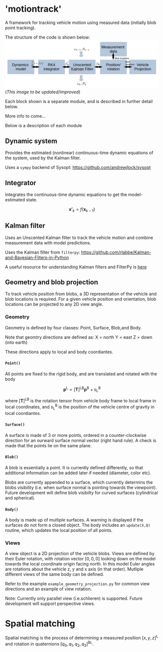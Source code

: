 # 'motiontrack'

A framework for tracking vehicle motion using measured data (initially blob point tracking). 

The structure of the code is shown below: 
![alt text](info/tracker_screenshot.png?raw=true "tracker_outline")
(*This image to be updated/improved*)

Each block shown is a separate module, and is described in further detail below.

More info to come...


Below is a description of each module

## Dynamic system

Provides the estimated (nonlinear) continuous-time dynamic equations of the system, used by the Kalman filter. 

Uses a `sympy` backend of Sysopt:
https://github.com/andrewjlock/sysopt

## Integrator

Integrates the continuous-time dynamic equations to get the model-estimated state. 

$$ \boldsymbol{x'}_k = f( \boldsymbol{x} _{k-1} ) $$

## Kalman filter

Uses an Unscented Kalman filter to track the vehicle motion and combine measurement data with model predictions.

Uses the Kalman filter from `filterpy`:
https://github.com/rlabbe/Kalman-and-Bayesian-Filters-in-Python

A useful resource for understanding Kalman filters and FilterPy is [here](https://nbviewer.org/github/rlabbe/Kalman-and-Bayesian-Filters-in-Python/blob/master/table_of_contents.ipynb)

<!-- TODO: Add more detail -->

## Geometry and blob projection

To track vehicle position from blobs, a 3D representation of the vehicle and blob locations is required.
For a given vehicle position and orientation, blob locations can be projected to any 2D view angle.

### Geometry

Geometry is defined by four classes: Point, Surface, Blob,and Body.

Note that geomtry directions are defined as:
X = north
Y = east
Z = down (into earth)

These directions apply to local and body coordiantes.

#### `Point()`
All points are fixed to the rigid body, and are translated and rotated with the body

$$ \boldsymbol{p} ^\mathrm{L} = [\boldsymbol{T}] ^\mathrm{LB} \boldsymbol{p} ^\mathrm{B} + s ^\mathrm{B} _\mathrm{L} $$


where $[\boldsymbol{T}] ^\mathrm{LB}$ is the rotation tensor from vehicle body frame to local frame in local coordinates, and $s ^\mathrm{B} _\mathrm{L}$ is the position of the vehicle centre of gravity in local coordiantes. 

#### `Surface()`
A surface is made of 3 or more points, ordered in a counter-clockwise direction for an ourward surface normal vector (right hand rule).
A check is made that the points lie on the same plane. 

#### `Blob()` 
A blob is essentially a point.
It is currently defined differently, so that additional information can be added later if needed (diameter, color etc).

Blobs are currently appended to a surface, which currently determins the blobs visibility (i.e. when surface normal is pointing towards the viewpoint). 
Future development will define blob visibilty for curved surfaces (cylindrical and spherical). 

#### `Body()`
A body is made up of multiple surfaces.
A warning is displayed if the surfaces do not form a closed object.
The body includes an `update(X,Q)` routine, which updates the local position of all points. 

### Views
A view object is a 2D projection of the vehicle blobs.
Views are defined by their Euler rotation, with rotation vector $[0,0,0]$ looking down on the model towards the local coordinate origin facing north.
In this model Euler angles are rotations about the vehicle z, y and x axis (in that order).
Mutliple different views of the same body can be defined. 

Refer to the example `example_geometry_projection.py` for common view directions and an example of view rotation.

Note: Currently only parallel view (i.e.schlieren) is supported.
Future development will support perspective views.

# Spatial matching
Spatial matching is the process of determining a measured position $[x,y,z] ^\mathrm{L}$ and rotation in quaternions $[q_0,q_1,q_2,q_3] ^\mathrm{BL}$.




